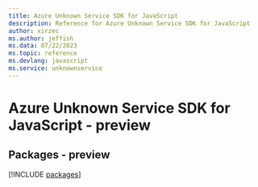 ```yaml
---
title: Azure Unknown Service SDK for JavaScript
description: Reference for Azure Unknown Service SDK for JavaScript
author: xirzec
ms.author: jeffish
ms.data: 07/22/2023
ms.topic: reference
ms.devlang: javascript
ms.service: unknownservice
---
```

# Azure Unknown Service SDK for JavaScript - preview
## Packages - preview
[!INCLUDE [packages](unknown-service-index.md)]